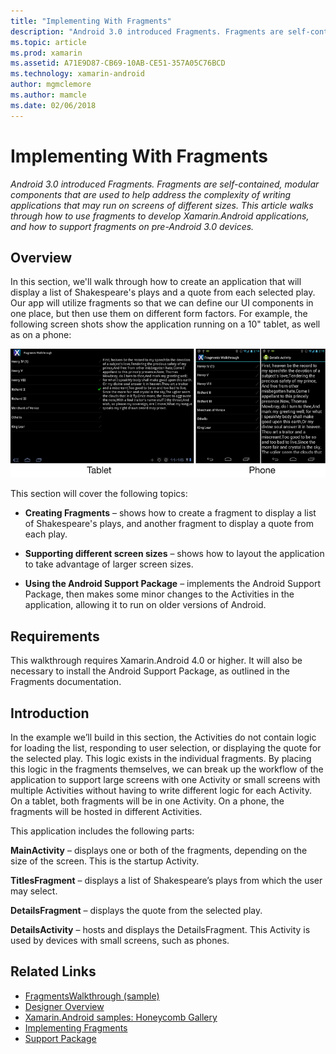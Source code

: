 ```yaml
---
title: "Implementing With Fragments"
description: "Android 3.0 introduced Fragments. Fragments are self-contained, modular components that are used to help address the complexity of writing applications that may run on screens of different sizes. This article walks through how to use fragments to develop Xamarin.Android applications, and how to support fragments on pre-Android 3.0 devices."
ms.topic: article
ms.prod: xamarin
ms.assetid: A71E9D87-CB69-10AB-CE51-357A05C76BCD
ms.technology: xamarin-android
author: mgmclemore
ms.author: mamcle
ms.date: 02/06/2018
---
```


# Implementing With Fragments

_Android 3.0 introduced Fragments. Fragments are self-contained, modular components that are used to help address the complexity of writing applications that may run on screens of different sizes. This article walks through how to use fragments to develop Xamarin.Android applications, and how to support fragments on pre-Android 3.0 devices._


## Overview

In this section, we'll walk through how to create an application that will
display a list of Shakespeare's plays and a quote from each selected play. Our
app will utilize fragments so that we can define our UI components in one place,
but then use them on different form factors. For example, the following screen
shots show the application running on a 10" tablet, as well as on a phone:

[![Screenshots of example app running on tablet and phone](images/intro-screenshot-sml.png)](images/intro-screenshot.png#lightbox)

This section will cover the following topics:

- **Creating Fragments** &ndash; shows how to create a fragment to
display a list of Shakespeare's plays, and another fragment to display a quote
from each play.

- **Supporting different screen sizes** &ndash; shows how to layout
the application to take advantage of larger screen sizes.

- **Using the Android Support Package** &ndash; implements the Android
Support Package, then makes some minor changes to the Activities in the
application, allowing it to run on older versions of Android.


## Requirements

This walkthrough requires Xamarin.Android 4.0 or higher. It will also be
necessary to install the Android Support Package, as outlined in the Fragments
documentation.


## Introduction

In the example we’ll build in this section, the Activities do not
contain logic for loading the list, responding to user selection, or displaying
the quote for the selected play. This logic exists in the individual fragments.
By placing this logic in the fragments themselves, we can break up the workflow
of the application to support large screens with one Activity or small screens
with multiple Activities without having to write different logic for each
Activity. On a tablet, both fragments will be in one Activity. On a phone, the
fragments will be hosted in different Activities.

This application includes the following parts:

 **MainActivity** – displays one or both of the fragments,
depending on the size of the screen. This is the startup Activity.

 **TitlesFragment** – displays a list of Shakespeare’s plays
from which the user may select.

 **DetailsFragment** – displays the quote from the selected
play.

 **DetailsActivity** – hosts and displays the DetailsFragment.
This Activity is used by devices with small screens, such as phones.



## Related Links

- [FragmentsWalkthrough (sample)](https://developer.xamarin.com/samples/monodroid/FragmentsWalkthrough/)
- [Designer Overview](~/android/user-interface/android-designer/index.md)
- [Xamarin.Android samples: Honeycomb Gallery](https://developer.xamarin.com/samples/HoneycombGallery/)
- [Implementing Fragments](http://developer.android.com/guide/topics/fundamentals/fragments.html)
- [Support Package](http://developer.android.com/sdk/compatibility-library.html)
